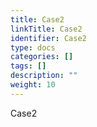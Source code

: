 ```yaml
---
title: Case2
linkTitle: Case2
identifier: Case2
type: docs
categories: []
tags: []
description: ""
weight: 10
---
```


Case2
